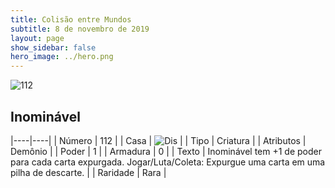 ```yaml
---
title: Colisão entre Mundos
subtitle: 8 de novembro de 2019
layout: page
show_sidebar: false
hero_image: ../hero.png
---
```


![112](https://cdn.keyforgegame.com/media/card_front/pt/452_112_8P57P63RM866_pt.png)

## Inominável

|----|----|
| Número | 112 |
| Casa | ![Dis](https://archonarcana.com/images/thumb/e/e8/Dis.png/22px-Dis.png "Dis") |
| Tipo | Criatura |
| Atributos | Demônio |
| Poder | 1 |
| Armadura | 0 |
| Texto | Inominável tem +1 de poder para cada carta expurgada.  Jogar/Luta/Coleta: Expurgue uma carta em uma pilha de descarte. |
| Raridade | Rara |
